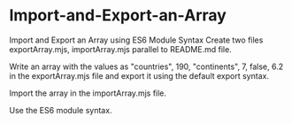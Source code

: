# Import-and-Export-an-Array
Import and Export an Array using ES6 Module Syntax
Create two files exportArray.mjs, importArray.mjs parallel to README.md file.

Write an array with the values as "countries", 190, "continents", 7, false, 6.2 in the exportArray.mjs file and export it using the default export syntax.

Import the array in the importArray.mjs file.

Use the ES6 module syntax.
